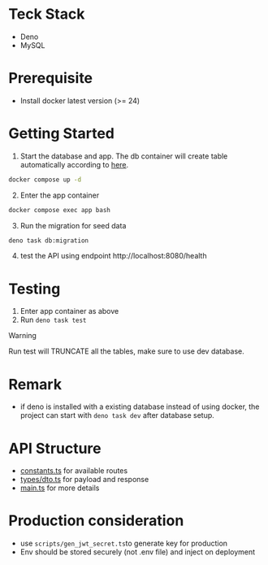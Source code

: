 # Teck Stack

- Deno
- MySQL

# Prerequisite

- Install docker latest version (>= 24)

# Getting Started

1. Start the database and app. The db container will create table automatically
   according to [here](./db_migration/init.sql).

```sh
docker compose up -d
```

2. Enter the app container

```sh
docker compose exec app bash
```

3. Run the migration for seed data

```sh
deno task db:migration
```

4. test the API using endpoint http://localhost:8080/health

# Testing

1. Enter app container as above
2. Run `deno task test`

> [!WARNING]  
> Run test will TRUNCATE all the tables, make sure to use dev database.

# Remark

- if deno is installed with a existing database instead of using docker, the
  project can start with `deno task dev` after database setup.

# API Structure

- [constants.ts](./constants.ts) for available routes
- [types/dto.ts](./types/dto.ts) for payload and response
- [main.ts](./main.ts) for more details

# Production consideration

- use `scripts/gen_jwt_secret.ts`to generate key for production
- Env should be stored securely (not .env file) and inject on deployment
